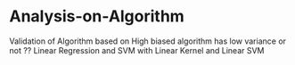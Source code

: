 # Analysis-on-Algorithm
Validation of Algorithm based on High biased algorithm has low variance or not ??
Linear Regression and SVM with Linear Kernel and Linear SVM
